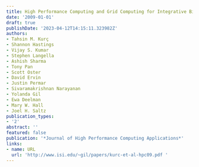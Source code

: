 ```yaml
---
title: High Performance Computing and Grid Computing for Integrative Biomedical Research
date: '2009-01-01'
draft: true
publishDate: '2023-04-12T14:15:11.323982Z'
authors:
- Tahsin M. Kurç
- Shannon Hastings
- Vijay S. Kumar
- Stephen Langella
- Ashish Sharma
- Tony Pan
- Scott Oster
- David Ervin
- Justin Permar
- Sivaramakrishnan Narayanan
- Yolanda Gil
- Ewa Deelman
- Mary W. Hall
- Joel H. Saltz
publication_types:
- '2'
abstract: ''
featured: false
publication: '*Journal of High Performance Computing Applications*'
links:
- name: URL
  url: 'http://www.isi.edu/~gil/papers/kurc-et-al-hpc09.pdf '
---
```


